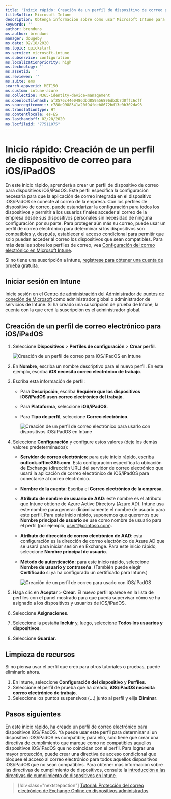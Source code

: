 ```yaml
---
title: 'Inicio rápido: Creación de un perfil de dispositivo de correo para dispositivos iOS/iPadOS'
titleSuffix: Microsoft Intune
description: Obtenga información sobre cómo usar Microsoft Intune para crear un perfil de dispositivo de correo para que los dispositivos iOS/iPadOS se puedan conectar de forma segura al correo de la empresa.
keywords: ''
author: brenduns
ms.author: brenduns
manager: dougeby
ms.date: 02/18/2020
ms.topic: quickstart
ms.service: microsoft-intune
ms.subservice: configuration
ms.localizationpriority: high
ms.technology: ''
ms.assetid: ''
ms.reviewer: ''
ms.suite: ems
search.appverid: MET150
ms.custom: intune-azure
ms.collection: M365-identity-device-management
ms.openlocfilehash: af2576c44e0486dbd859a56896db3b7d0ffc6cff
ms.sourcegitcommit: c780e9988341a20f94fdeb8672bd13e0b302da93
ms.translationtype: HT
ms.contentlocale: es-ES
ms.lasthandoff: 02/20/2020
ms.locfileid: "77511075"
---
```

# <a name="quickstart-create-an-email-device-profile-for-iosipados"></a>Inicio rápido: Creación de un perfil de dispositivo de correo para iOS/iPadOS

En este inicio rápido, aprenderá a crear un perfil de dispositivo de correo para dispositivos iOS/iPadOS. Este perfil especifica la configuración necesaria para que la aplicación de correo integrada en el dispositivo iOS/iPadOS se conecte al correo de la empresa. Con los perfiles de dispositivo de correo, puede estandarizar la configuración para todos los dispositivos y permitir a los usuarios finales acceder al correo de la empresa desde sus dispositivos personales sin necesidad de ninguna configuración por su parte. Para proteger aún más su correo, puede usar un perfil de correo electrónico para determinar si los dispositivos son compatibles y, después, establecer el acceso condicional para permitir que solo puedan acceder al correo los dispositivos que sean compatibles. Para más detalles sobre los perfiles de correo, vea [Configuración del correo electrónico en Microsoft Intune](email-settings-configure.md).

Si no tiene una suscripción a Intune, [regístrese para obtener una cuenta de prueba gratuita](../fundamentals/free-trial-sign-up.md).

## <a name="sign-in-to-intune"></a>Iniciar sesión en Intune

Inicie sesión en el [Centro de administración del Administrador de puntos de conexión de Microsoft](https://go.microsoft.com/fwlink/?linkid=2109431) como administrador global o administrador de servicios de Intune. Si ha creado una suscripción de prueba de Intune, la cuenta con la que creó la suscripción es el administrador global.

## <a name="create-an-iosipados-email-profile"></a>Creación de un perfil de correo electrónico para iOS/iPadOS

1. Seleccione **Dispositivos** > **Perfiles de configuración** > **Crear perfil**.

   ![Creación de un perfil de correo para iOS/iPadOS en Intune](./media/quickstart-email-profile/ios-create-profile.png)

2. En **Nombre**, escriba un nombre descriptivo para el nuevo perfil. En este ejemplo, escriba **iOS necesita correo electrónico de trabajo**.
3. Escriba esta información de perfil:
    - Para **Descripción**, escriba **Requiere que los dispositivos iOS/iPadOS usen correo electrónico del trabajo**.
    - Para **Plataforma**, seleccione **iOS/iPadOS**.
    - Para **Tipo de perfil**, seleccione **Correo electrónico**.

        ![Creación de un perfil de correo electrónico para usarlo con dispositivos iOS/iPadOS en Intune](./media/quickstart-email-profile/ios-email-profile-name.png)

4. Seleccione **Configuración** y configure estos valores (deje los demás valores predeterminados):
   - **Servidor de correo electrónico**: para este inicio rápido, escriba **outlook.office365.com**. Esta configuración especifica la ubicación de Exchange (dirección URL) del servidor de correo electrónico que usará la aplicación de correo electrónico de iOS/iPadOS para conectarse al correo electrónico.
   - **Nombre de la cuenta**: Escriba el **Correo electrónico de la empresa**.
   - **Atributo de nombre de usuario de AAD**: este nombre es el atributo que Intune obtiene de Azure Active Directory (Azure AD). Intune usa este nombre para generar dinámicamente el nombre de usuario para este perfil. Para este inicio rápido, suponemos que queremos que **Nombre principal de usuario** se use como nombre de usuario para el perfil (por ejemplo, user1@contoso.com).
   - **Atributo de dirección de correo electrónico de AAD**: esta configuración es la dirección de correo electrónico de Azure AD que se usará para iniciar sesión en Exchange. Para este inicio rápido, seleccione **Nombre principal de usuario**.
   - **Método de autenticación**: para este inicio rápido, seleccione **Nombre de usuario y contraseña**. (También puede elegir **Certificado** si ya ha configurado un certificado para Intune.)

        ![Creación de un perfil de correo para usarlo con iOS/iPadOS](./media/quickstart-email-profile/ios-email-profile.png)

5. Haga clic en **Aceptar** > **Crear**. El nuevo perfil aparece en la lista de perfiles con el panel mostrado para que pueda supervisar cómo se ha asignado a los dispositivos y usuarios de iOS/iPadOS.
6. Seleccione **Asignaciones**.
7. Seleccione la pestaña **Incluir** y, luego, seleccione **Todos los usuarios y dispositivos**. 
8. Seleccione **Guardar**.

## <a name="clean-up-resources"></a>Limpieza de recursos

Si no piensa usar el perfil que creó para otros tutoriales o pruebas, puede eliminarlo ahora.

1. En Intune, seleccione **Configuración del dispositivo** y **Perfiles**.
2. Seleccione el perfil de prueba que ha creado, **iOS/iPadOS necesita correo electrónico de trabajo**.
3. Seleccione los puntos suspensivos (**...**) junto al perfil y elija **Eliminar**.

## <a name="next-steps"></a>Pasos siguientes

En este inicio rápido, ha creado un perfil de correo electrónico para dispositivos iOS/iPadOS. Ya puede usar este perfil para determinar si un dispositivo iOS/iPadOS es compatible; para ello, solo tiene que crear una directiva de cumplimiento que marque como no compatibles aquellos dispositivos iOS/iPadOS que no coincidan con el perfil. Para lograr una mayor protección, puede crear una directiva de acceso condicional que bloquee el acceso al correo electrónico para todos aquellos dispositivos iOS/iPadOS que no sean compatibles. Para obtener más información sobre las directivas de cumplimiento de dispositivos, consulte la [introducción a las directivas de cumplimiento de dispositivos en Intune](../protect/device-compliance-get-started.md).

> [!div class="nextstepaction"]
> [Tutorial: Protección del correo electrónico de Exchange Online en dispositivos administrados](../tutorial-protect-email-on-enrolled-devices.md)
